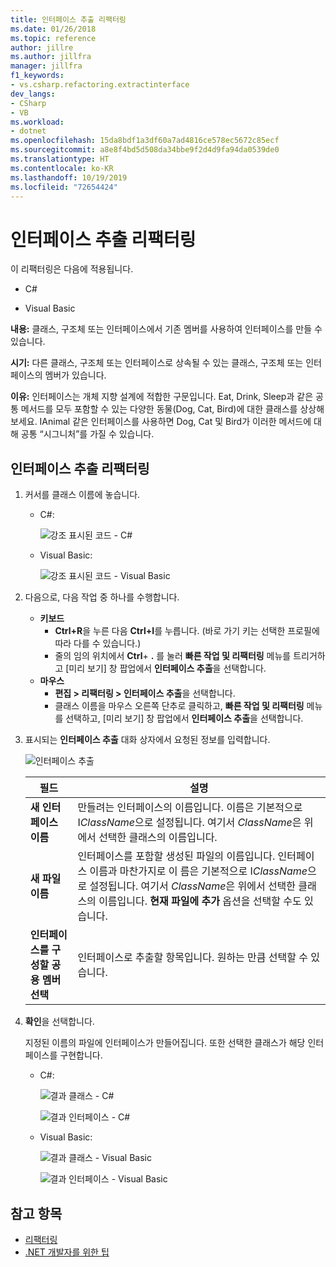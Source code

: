 ```yaml
---
title: 인터페이스 추출 리팩터링
ms.date: 01/26/2018
ms.topic: reference
author: jillre
ms.author: jillfra
manager: jillfra
f1_keywords:
- vs.csharp.refactoring.extractinterface
dev_langs:
- CSharp
- VB
ms.workload:
- dotnet
ms.openlocfilehash: 15da8bdf1a3df60a7ad4816ce578ec5672c85ecf
ms.sourcegitcommit: a8e8f4bd5d508da34bbe9f2d4d9fa94da0539de0
ms.translationtype: HT
ms.contentlocale: ko-KR
ms.lasthandoff: 10/19/2019
ms.locfileid: "72654424"
---
```

# <a name="extract-an-interface-refactoring"></a>인터페이스 추출 리팩터링

이 리팩터링은 다음에 적용됩니다.

- C#

- Visual Basic

**내용:** 클래스, 구조체 또는 인터페이스에서 기존 멤버를 사용하여 인터페이스를 만들 수 있습니다.

**시기:** 다른 클래스, 구조체 또는 인터페이스로 상속될 수 있는 클래스, 구조체 또는 인터페이스의 멤버가 있습니다.

**이유:** 인터페이스는 개체 지향 설계에 적합한 구문입니다. Eat, Drink, Sleep과 같은 공통 메서드를 모두 포함할 수 있는 다양한 동물(Dog, Cat, Bird)에 대한 클래스를 상상해 보세요. IAnimal 같은 인터페이스를 사용하면 Dog, Cat 및 Bird가 이러한 메서드에 대해 공통 “시그니처”를 가질 수 있습니다.

## <a name="extract-an-interface-refactoring"></a>인터페이스 추출 리팩터링

1. 커서를 클래스 이름에 놓습니다.

   - C#:

       ![강조 표시된 코드 - C#](media/extractinterface-highlight-cs.png)

   - Visual Basic:

       ![강조 표시된 코드 - Visual Basic](media/extractinterface-highlight-vb.png)

2. 다음으로, 다음 작업 중 하나를 수행합니다.

   - **키보드**
      - **Ctrl+R**을 누른 다음 **Ctrl+I**를 누릅니다. (바로 가기 키는 선택한 프로필에 따라 다를 수 있습니다.)
      - 줄의 임의 위치에서 **Ctrl**+ **.** 를 눌러 **빠른 작업 및 리팩터링** 메뉴를 트리거하고 [미리 보기] 창 팝업에서 **인터페이스 추출**을 선택합니다.
   - **마우스**
      - **편집 > 리팩터링 > 인터페이스 추출**을 선택합니다.
      - 클래스 이름을 마우스 오른쪽 단추로 클릭하고, **빠른 작업 및 리팩터링** 메뉴를 선택하고, [미리 보기] 창 팝업에서 **인터페이스 추출**을 선택합니다.

3. 표시되는 **인터페이스 추출** 대화 상자에서 요청된 정보를 입력합니다.

   ![인터페이스 추출](media/extractinterface-dialog-same-file.png)

   | 필드 | 설명 |
   | - | - |
   | **새 인터페이스 이름** | 만들려는 인터페이스의 이름입니다. 이름은 기본적으로 I*ClassName*으로 설정됩니다. 여기서 *ClassName*은 위에서 선택한 클래스의 이름입니다. |
   | **새 파일 이름** | 인터페이스를 포함할 생성된 파일의 이름입니다. 인터페이스 이름과 마찬가지로 이 름은 기본적으로 I*ClassName*으로 설정됩니다. 여기서 *ClassName*은 위에서 선택한 클래스의 이름입니다. **현재 파일에 추가** 옵션을 선택할 수도 있습니다. |
   | **인터페이스를 구성할 공용 멤버 선택** | 인터페이스로 추출할 항목입니다. 원하는 만큼 선택할 수 있습니다. |

4. **확인**을 선택합니다.

   지정된 이름의 파일에 인터페이스가 만들어집니다. 또한 선택한 클래스가 해당 인터페이스를 구현합니다.

   - C#:

      ![결과 클래스 - C#](media/extractinterface-class-cs.png)

      ![결과 인터페이스 - C#](media/extractinterface-interface-cs.png)

   - Visual Basic:

      ![결과 클래스 - Visual Basic](media/extractinterface-class-vb.png)

      ![결과 인터페이스 - Visual Basic](media/extractinterface-interface-vb.png)

## <a name="see-also"></a>참고 항목

- [리팩터링](../refactoring-in-visual-studio.md)
- [.NET 개발자를 위한 팁](../csharp-developer-productivity.md)
